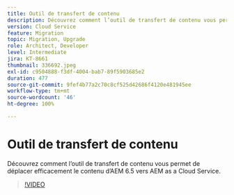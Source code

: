 ```yaml
---
title: Outil de transfert de contenu
description: Découvrez comment l’outil de transfert de contenu vous permet de déplacer efficacement le contenu d’AEM 6.5 vers AEM as a Cloud Service.
version: Cloud Service
feature: Migration
topic: Migration, Upgrade
role: Architect, Developer
level: Intermediate
jira: KT-8661
thumbnail: 336692.jpeg
exl-id: c9504888-f3df-4004-bab7-89f5903685e2
duration: 477
source-git-commit: 9fef4b77a2c70c8cf525d42686f4120e481945ee
workflow-type: tm+mt
source-wordcount: '46'
ht-degree: 100%

---
```


# Outil de transfert de contenu

Découvrez comment l’outil de transfert de contenu vous permet de déplacer efficacement le contenu d’AEM 6.5 vers AEM as a Cloud Service.

>[!VIDEO](https://video.tv.adobe.com/v/336692?quality=12&learn=on)
